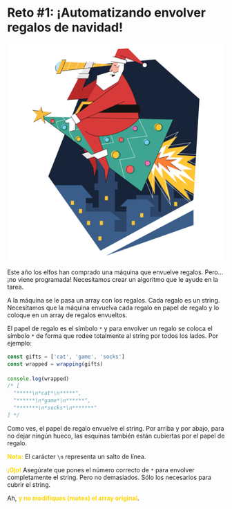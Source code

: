# Reto #1: ¡Automatizando envolver regalos de navidad!
![Reto #1](../../assets/01.svg)

Este año los elfos han comprado una máquina que envuelve regalos. Pero… ¡no viene programada! Necesitamos crear un algoritmo que le ayude en la tarea.

A la máquina se le pasa un array con los regalos. Cada regalo es un string. Necesitamos que la máquina envuelva cada regalo en papel de regalo y lo coloque en un array de regalos envueltos.

El papel de regalo es el símbolo `*` y para envolver un regalo se coloca el símbolo `*` de forma que rodee totalmente al string por todos los lados. Por ejemplo:

```javascript
const gifts = ['cat', 'game', 'socks']
const wrapped = wrapping(gifts)

console.log(wrapped)
/* [
  "*****\n*cat*\n*****",
  "******\n*game*\n******",
  "*******\n*socks*\n*******"
] */
```

Como ves, el papel de regalo envuelve el string. Por arriba y por abajo, para no dejar ningún hueco, las esquinas también están cubiertas por el papel de regalo.

<strong style="color: gold">Nota:</strong> El carácter `\n` representa un salto de línea.

<strong style="color: gold">¡Ojo!</strong> Asegúrate que pones el número correcto de `*` para envolver completamente el string. Pero no demasiados. Sólo los necesarios para cubrir el string.

Ah, <strong style="color: gold">y no modifiques (mutes) el array original</strong>.